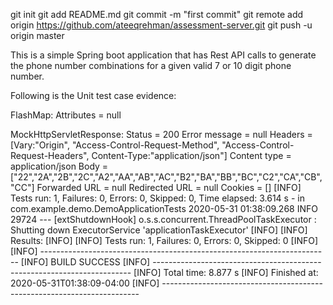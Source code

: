git init
git add README.md
git commit -m "first commit"
git remote add origin https://github.com/ateeqrehman/assessment-server.git
git push -u origin master

This is a simple Spring boot application that has  Rest API calls to generate the phone number combinations for a given valid 7 or 10 digit phone number.

Following is the Unit test case evidence:

FlashMap:
       Attributes = null

MockHttpServletResponse:
           Status = 200
    Error message = null
          Headers = [Vary:"Origin", "Access-Control-Request-Method", "Access-Control-Request-Headers", Content-Type:"application/json"]
     Content type = application/json
             Body = ["22","2A","2B","2C","A2","AA","AB","AC","B2","BA","BB","BC","C2","CA","CB","CC"]
    Forwarded URL = null
   Redirected URL = null
          Cookies = []
[INFO] Tests run: 1, Failures: 0, Errors: 0, Skipped: 0, Time elapsed: 3.614 s - in com.example.demo.DemoApplicationTests
2020-05-31 01:38:09.268  INFO 29724 --- [extShutdownHook] o.s.s.concurrent.ThreadPoolTaskExecutor  : Shutting down ExecutorService 'applicationTaskExecutor'
[INFO]
[INFO] Results:
[INFO]
[INFO] Tests run: 1, Failures: 0, Errors: 0, Skipped: 0
[INFO]
[INFO] ------------------------------------------------------------------------
[INFO] BUILD SUCCESS
[INFO] ------------------------------------------------------------------------
[INFO] Total time:  8.877 s
[INFO] Finished at: 2020-05-31T01:38:09-04:00
[INFO] ------------------------------------------------------------------------
